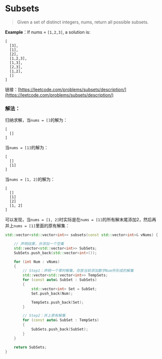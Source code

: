 # Subsets
> Given a set of distinct integers, nums, return all possible subsets.

**Example**：If nums = `[1,2,3]`, a solution is:
```
[
  [3],
  [1],
  [2],
  [1,2,3],
  [1,3],
  [2,3],
  [1,2],
  []
]
```

链接：[https://leetcode.com/problems/subsets/description/](https://leetcode.com/problems/subsets/description/)

### 解法：
归纳求解，当`nums = []`的解为：
```
[
  []
]
```
当`nums = [1]`的解为：
```
[
  []
  [1]
]
```
当`nums = [1, 2]`的解为：
```
[
  []
  [1]
  [2]
  [1, 2]
]
```
可以发现，当`nums = [1, 2]`时实际是在`nums = [1]`的所有解末尾添加2，然后再并上`nums = [1]`里面的原有解集：
```C++
std::vector<std::vector<int>> subsets(const std::vector<int>& vNums) {

	// 声明结果，并添加一个空集
	std::vector<std::vector<int>> SubSets;
	SubSets.push_back(std::vector<int>());

	for (int Num : vNums)
	{
		// Step1：声明一个零时解集，存放当前添加数字Num所形成的解集
		std::vector<std::vector<int>> TempSets;
		for (const auto& SubSet : SubSets)
		{
			std::vector<int> Set = SubSet;
			Set.push_back(Num);

			TempSets.push_back(Set);
		}

		// Step2：并上原有解集
		for (const auto& SubSet : TempSets)
		{
			SubSets.push_back(SubSet);
		}
	}

	return SubSets;
}
```
